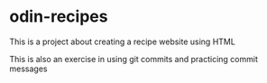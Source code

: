 # odin-recipes
This is a project about creating a recipe website using HTML

This is also an exercise in using git commits and practicing commit messages
